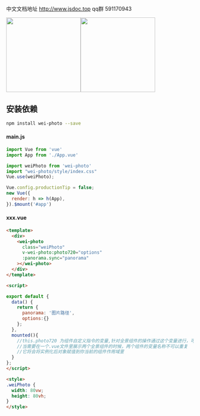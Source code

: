 中文文档地址 <a href="http://www.jsdoc.top">http://www.jsdoc.top</a>
qq群 591170943
<div style="display:flex">
<img style="height:200px" src="https://xuyawei123.oss-cn-shenzhen.aliyuncs.com/WX20210913-100428%402x.png" />
<img style="height:200px" src="https://xuyawei123.oss-cn-shenzhen.aliyuncs.com/WX20210913-100428%402x.png" />
</div>

## 安装依赖

```bash
npm install wei-photo --save
```

#### main.js
```js
import Vue from 'vue'
import App from './App.vue' 

import weiPhoto from 'wei-photo'
import "wei-photo/style/index.css"
Vue.use(weiPhoto);

Vue.config.productionTip = false;
new Vue({
  render: h => h(App),
}).$mount('#app')

```

#### xxx.vue
```html
<template>
  <div>
    <wei-photo 
      class="weiPhoto" 
      v-wei-photo:photo720="options"
      :panorama.sync="panorama"
    ></wei-photo>
  </div>
</template>

<script> 

export default {
  data() {
    return {
      panorama: '图片路径',
      options:{}
    };
  },
  mounted(){
    //this.photo720 为组件自定义指令的变量,针对全景组件的操作通过这个变量进行，可以随意命名，
    //当需要在一个.vue文件里展示两个全景组件的时候，两个组件的变量名称不可以重复
    //它将会将实例化后对象赋值到你当前的组件作用域里
  }
};
</script>

<style>
.weiPhoto {
  width: 80vw;
  height: 80vh;
}
</style>
```
